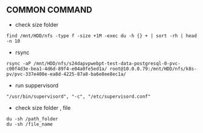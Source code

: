 ## COMMON COMMAND
- check size folder
```
find /mnt/HDD/nfs -type f -size +1M -exec du -h {} + | sort -rh | head -n 10
```
- rsync
```
rsync -aP /mnt/HDD/nfs/s24dapvpwebpt-test-data-postgresql-0-pvc-c00f4d3e-bea1-4d6d-89f4-e04a0fe5ed1a/ root@10.0.0.79:/mnt/HDD/nfs/k8s-pv/pvc-337e408e-ea8d-4225-87a8-ba6e8ee8ec1a/
```
- run suppervisord 
```
"/usr/bin/supervisord", "-c", "/etc/supervisord.conf"
```
- check size folder , file
```
du -sh /path_folder
du -sh /file_name
```